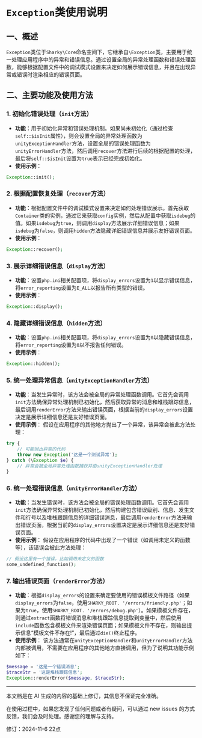 # `Exception`类使用说明

## 一、概述

`Exception`类位于`Sharky\Core`命名空间下，它继承自`\Exception`类，主要用于统一处理应用程序中的异常和错误信息。通过设置全局的异常处理函数和错误处理函数，能够根据配置文件中的调试模式设置来决定如何展示错误信息，并且在出现异常或错误时渲染相应的错误页面。

## 二、主要功能及使用方法

### 1. 初始化错误处理（`init`方法）

- **功能**：用于初始化异常和错误处理机制。如果尚未初始化（通过检查`self::$isInit`属性），则会设置全局的异常处理函数为`unityExceptionHandler`方法，设置全局的错误处理函数为`unityErrorHandler`方法，然后调用`recover`方法进行后续的根据配置的处理，最后将`self::$isInit`设置为`true`表示已经完成初始化。
- **使用示例**：

```php
Exception::init();
```

### 2. 根据配置恢复处理（`recover`方法）

- **功能**：根据配置文件中的调试模式设置来决定如何处理错误展示。首先获取`Container`类的实例，通过它来获取`config`实例，然后从配置中获取`isdebug`的值。如果`isdebug`为`true`，则调用`display`方法展示详细错误信息；如果`isdebug`为`false`，则调用`hidden`方法隐藏详细错误信息并展示友好错误页面。
- **使用示例**：

```php
Exception::recover();
```

### 3. 展示详细错误信息（`display`方法）

- **功能**：设置`php.ini`相关配置项，将`display_errors`设置为`1`以显示错误信息，将`error_reporting`设置为`E_ALL`以报告所有类型的错误。
- **使用示例**：

```php
Exception::display();
```

### 4. 隐藏详细错误信息（`hidden`方法）

- **功能**：设置`php.ini`相关配置项，将`display_errors`设置为`0`以隐藏错误信息，将`error_reporting`设置为`0`以不报告任何错误。
- **使用示例**：

```php
Exception::hidden();
```

### 5. 统一处理异常信息（`unityExceptionHandler`方法）

- **功能**：当发生异常时，该方法会被全局的异常处理函数调用。它首先会调用`init`方法确保异常处理机制已初始化，然后获取异常的消息和堆栈跟踪信息，最后调用`renderError`方法来输出错误页面，根据当前的`display_errors`设置决定是展示详细信息还是友好错误页面。
- **使用示例**：
假设在应用程序的其他地方抛出了一个异常，该异常会被此方法处理：

```php
try {
    // 可能抛出异常的代码
    throw new Exception('这是一个测试异常');
} catch (\Exception $e) {
    // 异常会被全局异常处理函数捕获并由unityExceptionHandler处理
}
```

### 6. 统一处理错误信息（`unityErrorHandler`方法）

- **功能**：当发生错误时，该方法会被全局的错误处理函数调用。它首先会调用`init`方法确保异常处理机制已初始化，然后构建包含错误级别、信息、发生文件和行号以及堆栈跟踪信息的详细错误消息，最后调用`renderError`方法来输出错误页面，根据当前的`display_errors`设置决定是展示详细信息还是友好错误页面。
- **使用示例**：
假设在应用程序的代码中出现了一个错误（如调用未定义的函数等），该错误会被此方法处理：

```php
// 假设这里有一个错误，比如调用未定义的函数
some_undefined_function();
```

### 7. 输出错误页面（`renderError`方法）

- **功能**：根据`display_errors`的设置来确定要使用的错误模板文件路径（如果`display_errors`为`false`，使用`SHARKY_ROOT. '/errors/friendly.php'`；如果为`true`，使用`SHARKY_ROOT. '/errors/debug.php'`）。如果模板文件存在，则通过`extract`函数将错误消息和堆栈跟踪信息提取到变量中，然后使用`include`函数包含模板文件来渲染错误页面；如果模板文件不存在，则输出提示信息“模板文件不存在!”，最后通过`die()`终止程序。
- **使用示例**：
该方法通常在`unityExceptionHandler`和`unityErrorHandler`方法内部被调用，不需要在应用程序的其他地方直接调用，但为了说明其功能示例如下：

```php
$message = '这是一个错误消息';
$traceStr = '这是堆栈跟踪信息';
Exception::renderError($message, $traceStr);
```

---

本文档是在 AI 生成的内容的基础上修订，其信息不保证完全准确。

在使用过程中，如果您发现了任何问题或者有疑问，可以通过 new issues 的方式反馈，我们会及时处理。感谢您的理解与支持。

修订：2024-11-6 22点
